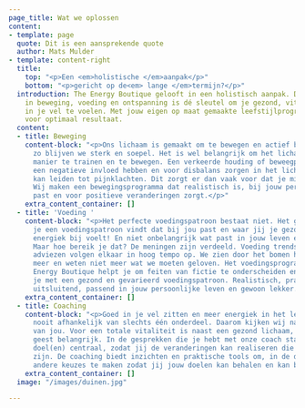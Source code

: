 ```yaml
---
page_title: Wat we oplossen
content:
- template: page
  quote: Dit is een aansprekende quote
  author: Mats Mulder
- template: content-right
  title:
    top: "<p>Een <em>holistische </em>aanpak</p>"
    bottom: "<p>gericht op de<em> lange </em>termijn?</p>"
  introduction: The Energy Boutique gelooft in een holistisch aanpak. De juiste balans
    in beweging, voeding en ontspanning is dé sleutel om je gezond, vitaal en goed
    in je vel te voelen. Met jouw eigen op maat gemaakte leefstijlprogramma gaan we
    voor optimaal resultaat.
  content:
  - title: Beweging
    content-block: "<p>Ons lichaam is gemaakt om te bewegen en actief bezig te zijn,
      zo blijven we sterk en soepel. Het is wel belangrijk om het lichaam op de juiste
      manier te trainen en te bewegen. Een verkeerde houding of beweegpatroon kan
      een negatieve invloed hebben en voor disbalans zorgen in het lichaam wat vervolgens
      kan leiden tot pijnklachten. Dit zorgt er dan vaak voor dat je minder gaat bewegen.
      Wij maken een bewegingsprogramma dat realistisch is, bij jouw persoonlijke situatie
      past en voor positieve veranderingen zorgt.</p>"
    extra_content_container: []
  - title: 'Voeding '
    content-block: "<p>Het perfecte voedingspatroon bestaat niet. Het gaat erom dat
      je een voedingspatroon vindt dat bij jou past en waar jij je gezond, fit en
      energiek bij voelt! En niet onbelangrijk wat past in jouw leven en situatie.
      Maar hoe bereik je dat? De meningen zijn verdeeld. Voeding trends, hypes en
      adviezen volgen elkaar in hoog tempo op. We zien door het bomen het bos niet
      meer en weten niet meer wat we moeten geloven. Het voedingsprogramma van The
      Energy Boutique helpt je om feiten van fictie te onderscheiden en we helpen
      je met een gezond en gevarieerd voedingspatroon. Realistisch, praktisch, niets
      uitsluitend, passend in jouw persoonlijke leven en gewoon lekker.</p>"
    extra_content_container: []
  - title: Coaching
    content-block: "<p>Goed in je vel zitten en meer energiek in het leven staan is
      nooit afhankelijk van slechts één onderdeel. Daarom kijken wij naar het geheel
      van jou. Voor een totale vitaliteit is naast een gezond lichaam, ook een gezonde
      geest belangrijk. In de gesprekken die je hebt met onze coach sta jij met jouw
      doel(en) centraal, zodat jij de veranderingen kan realiseren die voor jou belangrijk
      zijn. De coaching biedt inzichten en praktische tools om, in de dagelijkse drukte,
      andere keuzes te maken zodat jij jouw doelen kan behalen en kan behouden.</p>"
    extra_content_container: []
  image: "/images/duinen.jpg"

---
```

